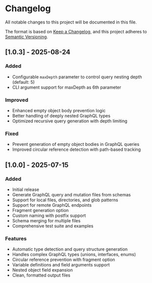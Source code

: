 # Changelog

All notable changes to this project will be documented in this file.

The format is based on [Keep a Changelog](https://keepachangelog.com/en/1.0.0/),
and this project adheres to [Semantic Versioning](https://semver.org/spec/v2.0.0.html).

## [1.0.3] - 2025-08-24

### Added
- Configurable `maxDepth` parameter to control query nesting depth (default: 5)
- CLI argument support for maxDepth as 6th parameter

### Improved
- Enhanced empty object body prevention logic
- Better handling of deeply nested GraphQL types
- Optimized recursive query generation with depth limiting

### Fixed
- Prevent generation of empty object bodies in GraphQL queries
- Improved circular reference detection with path-based tracking

## [1.0.0] - 2025-07-15

### Added
- Initial release
- Generate GraphQL query and mutation files from schemas
- Support for local files, directories, and glob patterns
- Support for remote GraphQL endpoints
- Fragment generation option
- Custom naming with postfix support
- Schema merging for multiple files
- Comprehensive test suite and examples

### Features
- Automatic type detection and query structure generation
- Handles complex GraphQL types (unions, interfaces, enums)
- Circular reference prevention with fragment option
- Variable definitions and field arguments support
- Nested object field expansion
- Clean, formatted output files
